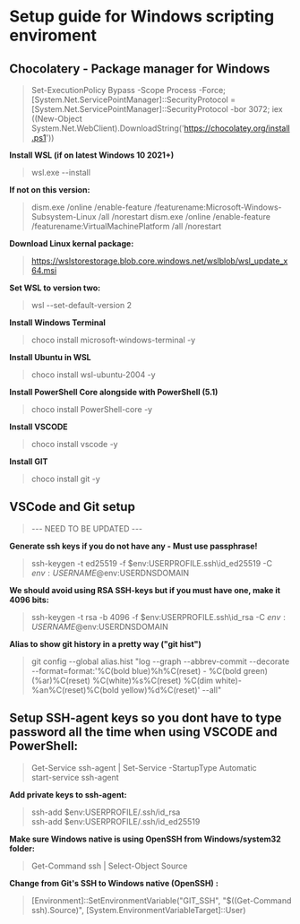 # Setup guide for Windows scripting enviroment
## Chocolatery - Package manager for Windows
>Set-ExecutionPolicy Bypass -Scope Process -Force; [System.Net.ServicePointManager]::SecurityProtocol = [System.Net.ServicePointManager]::SecurityProtocol -bor 3072; iex ((New-Object System.Net.WebClient).DownloadString('https://chocolatey.org/install.ps1'))

**Install WSL (if on latest Windows 10 2021+)**
>wsl.exe --install

**If not on this version:**<br>
>dism.exe /online /enable-feature /featurename:Microsoft-Windows-Subsystem-Linux /all /norestart
>dism.exe /online /enable-feature /featurename:VirtualMachinePlatform /all /norestart

**Download Linux kernal package:**<br>
>https://wslstorestorage.blob.core.windows.net/wslblob/wsl_update_x64.msi<br>

**Set WSL to version two:**<br>
>wsl --set-default-version 2

**Install Windows Terminal**
>choco install microsoft-windows-terminal -y

**Install Ubuntu in WSL**
>choco install wsl-ubuntu-2004 -y

**Install PowerShell Core alongside with PowerShell (5.1)**
>choco install PowerShell-core -y

**Install VSCODE**
>choco install vscode -y

**Install GIT**
>choco install git -y

## VSCode and Git setup
> --- NEED TO BE UPDATED ---

**Generate ssh keys if you do not have any - Must use passphrase!**
>ssh-keygen -t ed25519 -f $env:USERPROFILE\.ssh\id_ed25519 -C $env:USERNAME@$env:USERDNSDOMAIN

**We should avoid using RSA SSH-keys but if you must have one, make it 4096 bits:**
>ssh-keygen -t rsa -b 4096 -f $env:USERPROFILE\.ssh\id_rsa -C $env:USERNAME@$env:USERDNSDOMAIN


**Alias to show git history in a pretty way ("git hist")**

>git config --global alias.hist "log --graph --abbrev-commit --decorate --format=format:'%C(bold blue)%h%C(reset) - %C(bold green)(%ar)%C(reset) %C(white)%s%C(reset) %C(dim white)- %an%C(reset)%C(bold yellow)%d%C(reset)' --all"


## Setup SSH-agent keys so you dont have to type password all the time when using VSCODE and PowerShell:
>Get-Service ssh-agent | Set-Service -StartupType Automatic<br>
>start-service ssh-agent<br>

**Add private keys to ssh-agent:**
>ssh-add $env:USERPROFILE/.ssh/id_rsa<br>
>ssh-add $env:USERPROFILE/.ssh/id_ed25519

**Make sure Windows native is using OpenSSH from Windows/system32 folder:**
>Get-Command ssh | Select-Object Source<br>

**Change from Git's SSH to Windows native (OpenSSH) :<br>**
>[Environment]::SetEnvironmentVariable("GIT_SSH", "$((Get-Command ssh).Source)", [System.EnvironmentVariableTarget]::User)